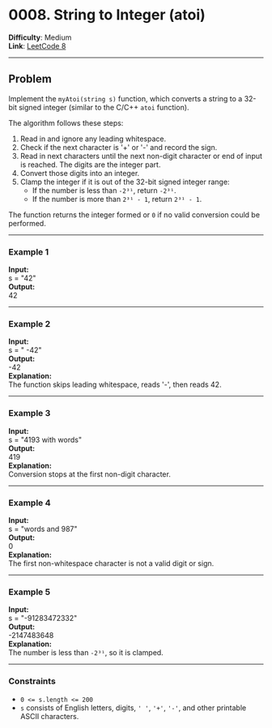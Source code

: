 # 0008. String to Integer (atoi)

**Difficulty**: Medium  
**Link**: [LeetCode 8](https://leetcode.com/problems/string-to-integer-atoi/)

---

## Problem

Implement the `myAtoi(string s)` function, which converts a string to a 32-bit signed integer (similar to the C/C++ `atoi` function).

The algorithm follows these steps:

1. Read in and ignore any leading whitespace.
2. Check if the next character is '+' or '-' and record the sign.
3. Read in next characters until the next non-digit character or end of input is reached. The digits are the integer part.
4. Convert those digits into an integer.
5. Clamp the integer if it is out of the 32-bit signed integer range:  
   - If the number is less than `-2³¹`, return `-2³¹`.  
   - If the number is more than `2³¹ - 1`, return `2³¹ - 1`.

The function returns the integer formed or `0` if no valid conversion could be performed.

---

### **Example 1**

**Input:**  
    s = "42"  
**Output:**  
    42

---

### **Example 2**

**Input:**  
    s = "   -42"  
**Output:**  
    -42  
**Explanation:**  
    The function skips leading whitespace, reads '-', then reads 42.

---

### **Example 3**

**Input:**  
    s = "4193 with words"  
**Output:**  
    419  
**Explanation:**  
    Conversion stops at the first non-digit character.

---

### **Example 4**

**Input:**  
    s = "words and 987"  
**Output:**  
    0  
**Explanation:**  
    The first non-whitespace character is not a valid digit or sign.

---

### **Example 5**

**Input:**  
    s = "-91283472332"  
**Output:**  
    -2147483648  
**Explanation:**  
    The number is less than `-2³¹`, so it is clamped.

---

### **Constraints**

- `0 <= s.length <= 200`
- `s` consists of English letters, digits, `' '`, `'+'`, `'-'`, and other printable ASCII characters.


